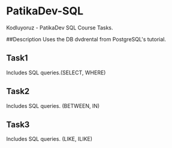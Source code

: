 # PatikaDev-SQL
Kodluyoruz - PatikaDev SQL Course Tasks.

##Description
Uses the DB dvdrental from PostgreSQL's tutorial. 

## Task1 
Includes SQL queries.(SELECT, WHERE)

## Task2 
Includes SQL queries. (BETWEEN, IN) 

## Task3
Includes SQL queries. (LIKE, ILIKE) 

